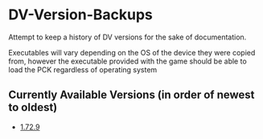 # DV-Version-Backups
Attempt to keep a history of DV versions for the sake of documentation.

Executables will vary depending on the OS of the device they were copied from, however the executable provided with the game should be able to load the PCK regardless of operating system

## Currently Available Versions (in order of newest to oldest)
* [1.72.9]([releases/tag/Bleeding-Edge-1.72.9](https://github.com/rwqfsfasxc100/DV-Version-Backups/releases/tag/Bleeding-Edge-1.72.9))
